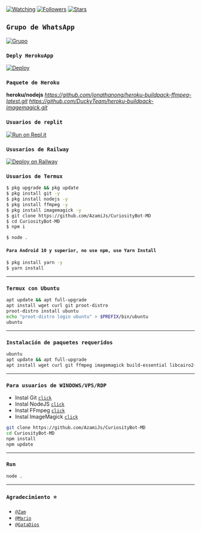 <a href="https://github.com/azamijs/CuriosityBot-MD/watchers"><img title="Watching" src="https://img.shields.io/github/watchers/azamijs/CuriosityBot-MD?label=Watchers&color=blue&style=flat-square"></a>
<a href="https://github.com/azamijs/Curiosity"><img title="Followers" src="https://img.shields.io/github/followers/azamijs?color=blue&style=flat-square"></a>
<a href="https://github.com/azamijs/CuriosityBot-MD/stargazers/"><img title="Stars" src="https://img.shields.io/github/stars/azamijs/CuriosityBot-MD?color=red&style=flat-square"></a>
</p>

## `Grupo de WhatsApp`
<a href="https://chat.whatsapp.com/JAdp1tAPOCEJZWUeEVrnc7"><img title="Grupo" src="https://img.shields.io/badge/Whatsapp Group-green?colorA=%23ff0000&colorB=%23017e40&style=for-the-badge"></a>

### `Deply HerokuApp`
[![Deploy](https://www.herokucdn.com/deploy/button.svg)](https://heroku.com/deploy?template=https://github.com/AzamiJs/CuriosityBot-MD/)

### `Paquete de Heroku`
**heroku/nodejs**
_https://github.com/jonathanong/heroku-buildpack-ffmpeg-latest.git_
_https://github.com/DuckyTeam/heroku-buildpack-imagemagick.git_

### `Usuarios de replit`
[![Run on Repl.it](https://repl.it/badge/github/AzamiJs/CuriosityBot-MD)](https://repl.it/github/AzamiJs/CuriosityBot-MD)

### `Ususarios de Railway`
[![Deploy on Railway](https://railway.app/button.svg)](https://railway.app)

### `Usuarios de Termux`
```bash
$ pkg upgrade && pkg update
$ pkg install git -y
$ pkg install nodejs -y
$ pkg install ffmpeg -y
$ pkg install imagemagick -y
$ git clone https://github.com/AzamiJs/CuriosityBot-MD
$ cd CuriosityBot-MD
$ npm i 
```
```bash
$ node .
```

#### `Para Android 10 y superior, no use npm, use Yarn Install`
```bash
$ pkg install yarn -y
$ yarn install
```
---------

### `Termux con Ubuntu`

```bash
apt update && apt full-upgrade
apt install wget curl git proot-distro
proot-distro install ubuntu
echo "proot-distro login ubuntu" > $PREFIX/bin/ubuntu
ubuntu
```
---------

### `Instalación de paquetes requeridos`

```bash
ubuntu
apt update && apt full-upgrade
apt install wget curl git ffmpeg imagemagick build-essential libcairo2-dev libpango1.0-dev libjpeg-dev libgif-dev librsvg2-dev dbus-x11 ffmpeg2theora ffmpegfs ffmpegthumbnailer ffmpegthumbnailer-dbg ffmpegthumbs libavcodec-devev librsvg2-dev dbus-x11 ffmpeg2theora ffmpegfs ffmpegthumbnailer ffmpegthumbnailer-dbg ffmpegthumbs libavcodec-dev libavcodec-extra libavcodec-extra58 libavdevice-dev libavdevice58 libavfilter-dev libavfilter-extra libavfilter-extra7 libavformat-dev libavformat58 libavifile-0.7-bin libavifile-0.7-common libavifile-0.7c2 libavresample-dev libavresample4 libavutil-dev libavutil56 libpostproc-dev libpostproc55 graphicsmagick graphicsmagick-dbg graphicsmagick-imagemagick-compat graphicsmagick-libmagick-dev-compat groff imagemagick-6.q16hdri imagemagick-common libchart-gnuplot-perl libgraphics-magick-perl libgraphicsmagick++-q16-12 libgraphicsmagick++1-dev
```
---------

### `Para usuarios de WINDOWS/VPS/RDP`

* Instal Git [`click`](https://git-scm.com/downloads)
* Instal NodeJS [`click`](https://nodejs.org/en/download)
* Instal FFmpeg [`click`](https://ffmpeg.org/download.html)
* Instal ImageMagick [`click`](https://imagemagick.org/script/download.php)
```bash
git clone https://github.com/AzamiJs/CuriosityBot-MD
cd CuriosityBot-MD
npm install
npm update
```
---------

### `Run`

```bash
node .
```

---------

### `Agradecimiento ⭐`
* [`@Zam`](https://github.com/AzamiJs)
* [`@Mario`](https://github.com/elrebelde21)
* [`@GataDios`](https://github.com/GataNina-Li)
